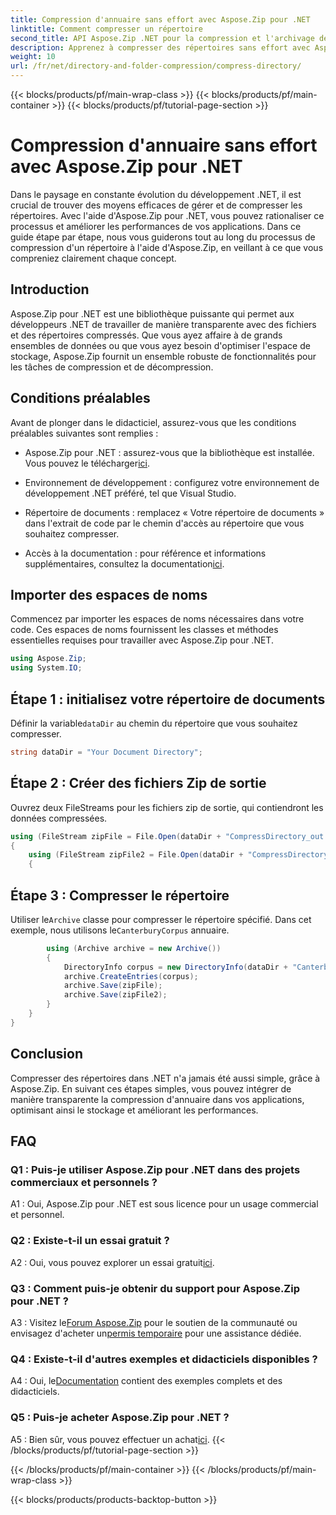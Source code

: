 ```yaml
---
title: Compression d'annuaire sans effort avec Aspose.Zip pour .NET
linktitle: Comment compresser un répertoire
second_title: API Aspose.Zip .NET pour la compression et l'archivage de fichiers
description: Apprenez à compresser des répertoires sans effort avec Aspose.Zip pour .NET. Boostez votre développement .NET en optimisant efficacement l’espace de stockage.
weight: 10
url: /fr/net/directory-and-folder-compression/compress-directory/
---
```


{{< blocks/products/pf/main-wrap-class >}}
{{< blocks/products/pf/main-container >}}
{{< blocks/products/pf/tutorial-page-section >}}

# Compression d'annuaire sans effort avec Aspose.Zip pour .NET

Dans le paysage en constante évolution du développement .NET, il est crucial de trouver des moyens efficaces de gérer et de compresser les répertoires. Avec l'aide d'Aspose.Zip pour .NET, vous pouvez rationaliser ce processus et améliorer les performances de vos applications. Dans ce guide étape par étape, nous vous guiderons tout au long du processus de compression d'un répertoire à l'aide d'Aspose.Zip, en veillant à ce que vous compreniez clairement chaque concept.

## Introduction

Aspose.Zip pour .NET est une bibliothèque puissante qui permet aux développeurs .NET de travailler de manière transparente avec des fichiers et des répertoires compressés. Que vous ayez affaire à de grands ensembles de données ou que vous ayez besoin d'optimiser l'espace de stockage, Aspose.Zip fournit un ensemble robuste de fonctionnalités pour les tâches de compression et de décompression.

## Conditions préalables

Avant de plonger dans le didacticiel, assurez-vous que les conditions préalables suivantes sont remplies :

-  Aspose.Zip pour .NET : assurez-vous que la bibliothèque est installée. Vous pouvez le télécharger[ici](https://releases.aspose.com/zip/net/).

- Environnement de développement : configurez votre environnement de développement .NET préféré, tel que Visual Studio.

- Répertoire de documents : remplacez « Votre répertoire de documents » dans l'extrait de code par le chemin d'accès au répertoire que vous souhaitez compresser.

-  Accès à la documentation : pour référence et informations supplémentaires, consultez la documentation[ici](https://reference.aspose.com/zip/net/).

## Importer des espaces de noms

Commencez par importer les espaces de noms nécessaires dans votre code. Ces espaces de noms fournissent les classes et méthodes essentielles requises pour travailler avec Aspose.Zip pour .NET.

```csharp
using Aspose.Zip;
using System.IO;
```

## Étape 1 : initialisez votre répertoire de documents

 Définir la variable`dataDir` au chemin du répertoire que vous souhaitez compresser.

```csharp
string dataDir = "Your Document Directory";
```

## Étape 2 : Créer des fichiers Zip de sortie

Ouvrez deux FileStreams pour les fichiers zip de sortie, qui contiendront les données compressées.

```csharp
using (FileStream zipFile = File.Open(dataDir + "CompressDirectory_out.zip", FileMode.Create))
{
    using (FileStream zipFile2 = File.Open(dataDir + "CompressDirectory2_out.zip", FileMode.Create))
    {
```

## Étape 3 : Compresser le répertoire

 Utiliser le`Archive` classe pour compresser le répertoire spécifié. Dans cet exemple, nous utilisons le`CanterburyCorpus` annuaire.

```csharp
        using (Archive archive = new Archive())
        {
            DirectoryInfo corpus = new DirectoryInfo(dataDir + "CanterburyCorpus");
            archive.CreateEntries(corpus);
            archive.Save(zipFile);
            archive.Save(zipFile2);
        }
    }
}
```

## Conclusion

Compresser des répertoires dans .NET n'a jamais été aussi simple, grâce à Aspose.Zip. En suivant ces étapes simples, vous pouvez intégrer de manière transparente la compression d'annuaire dans vos applications, optimisant ainsi le stockage et améliorant les performances.

## FAQ

### Q1 : Puis-je utiliser Aspose.Zip pour .NET dans des projets commerciaux et personnels ?

A1 : Oui, Aspose.Zip pour .NET est sous licence pour un usage commercial et personnel.

### Q2 : Existe-t-il un essai gratuit ?

 A2 : Oui, vous pouvez explorer un essai gratuit[ici](https://releases.aspose.com/zip/net).

### Q3 : Comment puis-je obtenir du support pour Aspose.Zip pour .NET ?

 A3 : Visitez le[Forum Aspose.Zip](https://forum.aspose.com/c/zip/37) pour le soutien de la communauté ou envisagez d'acheter un[permis temporaire](https://purchase.aspose.com/temporary-license/) pour une assistance dédiée.

### Q4 : Existe-t-il d'autres exemples et didacticiels disponibles ?

 A4 : Oui, le[Documentation](https://reference.aspose.com/zip/net/) contient des exemples complets et des didacticiels.

### Q5 : Puis-je acheter Aspose.Zip pour .NET ?

 A5 : Bien sûr, vous pouvez effectuer un achat[ici](https://purchase.aspose.com/buy).
{{< /blocks/products/pf/tutorial-page-section >}}

{{< /blocks/products/pf/main-container >}}
{{< /blocks/products/pf/main-wrap-class >}}

{{< blocks/products/products-backtop-button >}}
